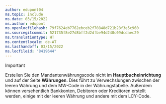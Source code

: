 ```yaml
---
author: edupont04
ms.topic: include
ms.date: 03/15/2022
ms.author: edupont
ms.openlocfilehash: 79f7624eb7762ebceb2f70848d721b28f3e5c960
ms.sourcegitcommit: 521735f8e27d8bff2d2dfbe94d240c09dcdaec29
ms.translationtype: HT
ms.contentlocale: de-AT
ms.lasthandoff: 03/15/2022
ms.locfileid: "8419644"
---
```

> [!Important]
> Erstellen Sie den Mandantenwährungscode nicht im **Hauptbucheinrichtung** und auf der Seite **Währungen**. Dies führt zu Verwechslungen zwischen der leeren Währung und dem MW-Code in der Währungstabelle. Außerdem können versehentlich Bankkonten, Debitoren oder Kreditoren erstellt werden, einige mit der leeren Währung und andere mit dem LCY-Code.